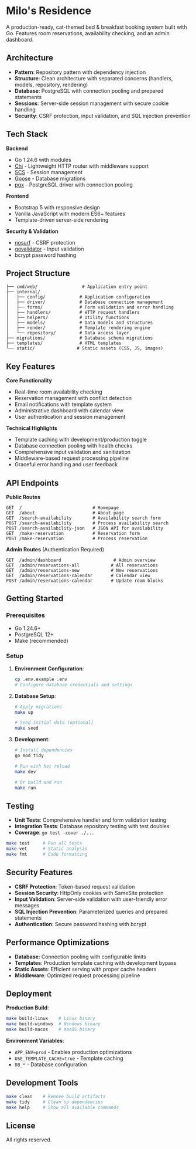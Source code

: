 # Milo's Residence

A production-ready, cat-themed bed & breakfast booking system built with Go. Features room reservations, availability checking, and an admin dashboard.

## Architecture

- **Pattern**: Repository pattern with dependency injection
- **Structure**: Clean architecture with separated concerns (handlers, models, repository, rendering)
- **Database**: PostgreSQL with connection pooling and prepared statements
- **Sessions**: Server-side session management with secure cookie handling
- **Security**: CSRF protection, input validation, and SQL injection prevention

## Tech Stack

**Backend**
- Go 1.24.6 with modules
- [Chi](https://github.com/go-chi/chi) - Lightweight HTTP router with middleware support
- [SCS](https://github.com/alexedwards/scs) - Session management
- [Goose](https://github.com/pressly/goose) - Database migrations
- [pgx](https://github.com/jackc/pgx) - PostgreSQL driver with connection pooling

**Frontend**
- Bootstrap 5 with responsive design
- Vanilla JavaScript with modern ES6+ features
- Template-driven server-side rendering

**Security & Validation**
- [nosurf](https://github.com/justinas/nosurf) - CSRF protection
- [govalidator](https://github.com/asaskevich/govalidator) - Input validation
- bcrypt password hashing

## Project Structure

```
├── cmd/web/                 # Application entry point
├── internal/
│   ├── config/             # Application configuration
│   ├── driver/             # Database connection management
│   ├── forms/              # Form validation and error handling
│   ├── handlers/           # HTTP request handlers
│   ├── helpers/            # Utility functions
│   ├── models/             # Data models and structures
│   ├── render/             # Template rendering engine
│   └── repository/         # Data access layer
├── migrations/             # Database schema migrations
├── templates/              # HTML templates
└── static/                # Static assets (CSS, JS, images)
```

## Key Features

**Core Functionality**
- Real-time room availability checking
- Reservation management with conflict detection
- Email notifications with template system
- Administrative dashboard with calendar view
- User authentication and session management

**Technical Highlights**
- Template caching with development/production toggle
- Database connection pooling with health checks
- Comprehensive input validation and sanitization
- Middleware-based request processing pipeline
- Graceful error handling and user feedback

## API Endpoints

**Public Routes**
```
GET  /                           # Homepage
GET  /about                      # About page  
GET  /search-availability        # Availability search form
POST /search-availability        # Process availability search
POST /search-availability-json   # JSON API for availability
GET  /make-reservation           # Reservation form
POST /make-reservation           # Process reservation
```

**Admin Routes** (Authentication Required)
```
GET  /admin/dashboard                    # Admin overview
GET  /admin/reservations-all            # All reservations
GET  /admin/reservations-new            # New reservations  
GET  /admin/reservations-calendar       # Calendar view
POST /admin/reservations-calendar       # Update room blocks
```

## Getting Started

### Prerequisites

- Go 1.24.6+
- PostgreSQL 12+
- Make (recommended)

### Setup

1. **Environment Configuration**:
   ```bash
   cp .env.example .env
   # Configure database credentials and settings
   ```

2. **Database Setup**:
   ```bash
   # Apply migrations
   make up
   
   # Seed initial data (optional)
   make seed
   ```

3. **Development**:
   ```bash
   # Install dependencies
   go mod tidy
   
   # Run with hot reload
   make dev
   
   # Or build and run
   make run
   ```

## Testing

- **Unit Tests**: Comprehensive handler and form validation testing
- **Integration Tests**: Database repository testing with test doubles
- **Coverage**: `go test -cover ./...`

```bash
make test     # Run all tests
make vet      # Static analysis
make fmt      # Code formatting
```

## Security Features

- **CSRF Protection**: Token-based request validation
- **Session Security**: HttpOnly cookies with SameSite protection
- **Input Validation**: Server-side validation with user-friendly error messages
- **SQL Injection Prevention**: Parameterized queries and prepared statements
- **Authentication**: Secure password hashing with bcrypt

## Performance Optimizations

- **Database**: Connection pooling with configurable limits
- **Templates**: Production template caching with development bypass
- **Static Assets**: Efficient serving with proper cache headers
- **Middleware**: Optimized request processing pipeline

## Deployment

**Production Build**:
```bash
make build-linux    # Linux binary
make build-windows  # Windows binary  
make build-macos    # macOS binary
```

**Environment Variables**:
- `APP_ENV=prod` - Enables production optimizations
- `USE_TEMPLATE_CACHE=true` - Template caching
- `DB_*` - Database configuration

## Development Tools

```bash
make clean    # Remove build artifacts
make tidy     # Clean up dependencies
make help     # Show all available commands
```

## License

All rights reserved.